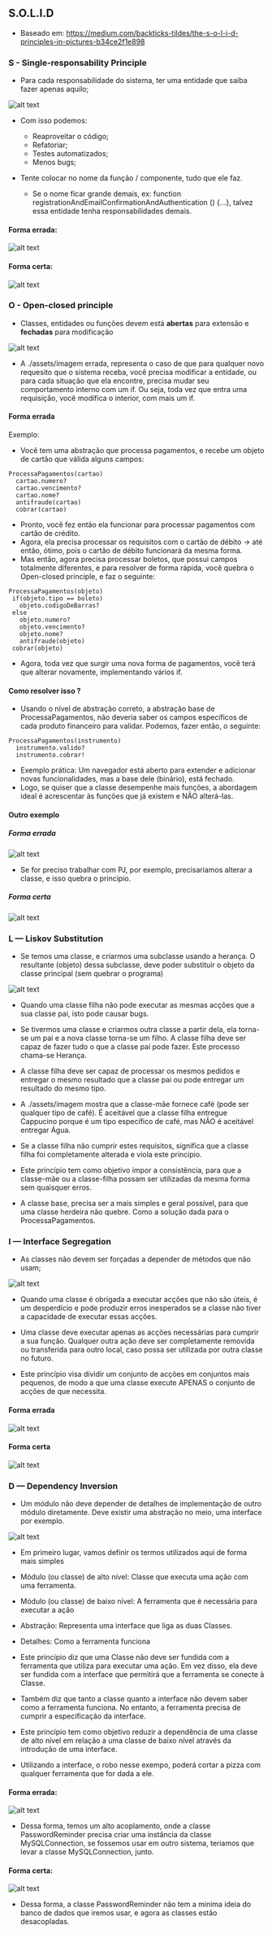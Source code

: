 ## S.O.L.I.D

- Baseado em: https://medium.com/backticks-tildes/the-s-o-l-i-d-principles-in-pictures-b34ce2f1e898

### S - Single-responsability Principle

  - Para cada responsabilidade do sistema, ter uma entidade que saiba fazer apenas aquilo;

  ![alt text](./assets/image-1.png)

  - Com isso podemos:
    - Reaproveitar o código;
    - Refatoriar;
    - Testes automatizados;
    - Menos bugs;
  
  - Tente colocar no nome da função / componente, tudo que ele faz.
    - Se o nome ficar grande demais, ex: function registrationAndEmailConfirmationAndAuthentication () {...}, talvez essa entidade tenha responsabilidades demais.

  #### Forma errada:

  ![alt text](./assets/image-6.png)

  #### Forma certa:

  ![alt text](./assets/image-7.png)

### O - Open-closed principle

  - Classes, entidades ou funções devem está **abertas** para extensão e **fechadas** para modificação

  ![alt text](./assets/image.png)

  - A ./assets/imagem errada, representa o caso de que para qualquer novo requesito que o sistema receba, você precisa modificar a entidade, ou para cada situação que ela encontre, precisa mudar seu comportamento interno com um if. Ou seja, toda vez que entra uma requisição, você modifica o interior, com mais um if.
  
  #### Forma errada

  Exemplo:

  - Você tem uma abstração que processa pagamentos, e recebe um objeto de cartão que válida alguns campos:
  ```
  ProcessaPagamentos(cartao)
    cartao.numero?
    cartao.vencimento?
    cartao.nome?
    antifraude(cartao)
    cobrar(cartao)
  ```
  - Pronto, você fez então ela funcionar para processar pagamentos com cartão de crédito.
  - Agora, ela precisa processar os requisitos com o cartão de débito -> até então, ótimo, pois o cartão de débito funcionará da mesma forma.
  - Mas então, agora precisa processar boletos, que possui campos totalmente diferentes, e para resolver de forma rápida, você quebra o Open-closed principle, e faz o seguinte:
   ```
  ProcessaPagamentos(objeto)
    if(objeto.tipo == boleto)
      objeto.codigoDeBarras?
    else
      objeto.numero?
      objeto.vencimento?
      objeto.nome?
      antifraude(objeto)
    cobrar(objeto) 
  ```
  - Agora, toda vez que surgir uma nova forma de pagamentos, você terá que alterar novamente, implementando vários if.

  #### Como resolver isso ?

  - Usando o nível de abstração correto, a abstração base de ProcessaPagamentos, não deveria saber os campos especificos de cada produto financeiro para validar. Podemos, fazer então, o seguinte:
  ```
  ProcessaPagamentos(instrumento)
    instrumento.valido?
    instrumento.cobrar!
  ```
 - Exemplo prática: Um navegador está aberto para extender e adicionar novas funcionalidades, mas a base dele (binário), está fechado.
 - Logo, se quiser que a classe desempenhe mais funções, a abordagem ideal é acrescentar às funções que já existem e NÃO alterá-las.

 #### Outro exemplo

 ##### Forma errada

 ![alt text](./assets/image-8.png)

 - Se for preciso trabalhar com PJ, por exemplo, precisariamos alterar a classe, e isso quebra o principio.

 ##### Forma certa

![alt text](./assets/image-9.png)

### L — Liskov Substitution

- Se temos uma classe, e criarmos uma subclasse usando a herança. O resultante (objeto) dessa subclasse, deve poder substituir o objeto da classe principal (sem quebrar o programa)

![alt text](./assets/image-3.png)

 - Quando uma classe filha não pode executar as mesmas acções que a sua classe pai, isto pode causar bugs.

 - Se tivermos uma classe e criarmos outra classe a partir dela, ela torna-se um pai e a nova classe torna-se um filho. A classe filha deve ser capaz de fazer tudo o que a classe pai pode fazer. Este processo chama-se Herança.

 - A classe filha deve ser capaz de processar os mesmos pedidos e entregar o mesmo resultado que a classe pai ou pode entregar um resultado do mesmo tipo.

 - A ./assets/imagem mostra que a classe-mãe fornece café (pode ser qualquer tipo de café). É aceitável que a classe filha entregue Cappucino porque é um tipo específico de café, mas NÃO é aceitável entregar Água.

 - Se a classe filha não cumprir estes requisitos, significa que a classe filha foi completamente alterada e viola este princípio.

 - Este princípio tem como objetivo impor a consistência, para que a classe-mãe ou a classe-filha possam ser utilizadas da mesma forma sem quaisquer erros.

 - A classe base, precisa ser a mais simples e geral possível, para que uma classe herdeira não quebre. Como a solução dada para o ProcessaPagamentos.

### I — Interface Segregation

- As classes não devem ser forçadas a depender de métodos que não usam;

![alt text](./assets/image-4.png)

- Quando uma classe é obrigada a executar acções que não são úteis, é um desperdício e pode produzir erros inesperados se a classe não tiver a capacidade de executar essas acções.

- Uma classe deve executar apenas as acções necessárias para cumprir a sua função. Qualquer outra ação deve ser completamente removida ou transferida para outro local, caso possa ser utilizada por outra classe no futuro.

- Este princípio visa dividir um conjunto de acções em conjuntos mais pequenos, de modo a que uma classe execute APENAS o conjunto de acções de que necessita.

#### Forma errada

![alt text](./assets/image-11.png)

#### Forma certa

![alt text](./assets/image-12.png)


### D — Dependency Inversion

- Um módulo não deve depender de detalhes de implementação de outro módulo diretamente. Deve existir uma abstração no meio, uma interface por exemplo.

![alt text](./assets/image-5.png)

- Em primeiro lugar, vamos definir os termos utilizados aqui de forma mais simples

- Módulo (ou classe) de alto nível: Classe que executa uma ação com uma ferramenta.

- Módulo (ou classe) de baixo nível: A ferramenta que é necessária para executar a ação

- Abstração: Representa uma interface que liga as duas Classes.

- Detalhes: Como a ferramenta funciona

- Este princípio diz que uma Classe não deve ser fundida com a ferramenta que utiliza para executar uma ação. Em vez disso, ela deve ser fundida com a interface que permitirá que a ferramenta se conecte à Classe.

- Também diz que tanto a classe quanto a interface não devem saber como a ferramenta funciona. No entanto, a ferramenta precisa de cumprir a especificação da interface.

- Este princípio tem como objetivo reduzir a dependência de uma classe de alto nível em relação a uma classe de baixo nível através da introdução de uma interface.

- Utilizando a interface, o robo nesse exempo, poderá cortar a pizza com qualquer ferramenta que for dada a ele.

#### Forma errada:

![alt text](./assets/image-13.png)

- Dessa forma, temos um alto acoplamento, onde a classe PasswordReminder precisa criar uma instância da classe MySQLConnection, se fossemos usar em outro sistema, teriamos que levar a classe MySQLConnection, junto.

#### Forma certa:

![alt text](./assets/image-14.png)

- Dessa forma, a classe PasswordReminder não tem a minima ideia do banco de dados que iremos usar, e agora as classes estão desacopladas.